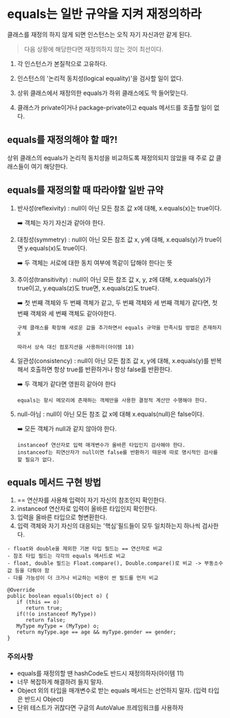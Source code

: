 # equals는 일반 규약을 지켜 재정의하라

클래스를 재정의 하지 않게 되면 인스턴스는 오직 자기 자신과만 같게 된다.

> 다음 상황에 해당한다면 재정의하지 않는 것이 최선이다.

1. 각 인스턴스가 본질적으로 고유하다.

2. 인스턴스의 '논리적 동치성(logical equality)'을 검사할 일이 없다.

3. 상위 클래스에서 재정의한 equals가 하위 클래스에도 딱 들어맞는다.

4. 클래스가 private이거나 package-private이고 equals 메서드를 호출할 일이 없다.

## equals를 재정의해야 할 때?!

상위 클래스의 equals가 논리적 동치성을 비교하도록 재정의되지 않았을 때
주로 값 클래스들이 여기 해당한다.

## equals를 재정의할 때 따라야할 일반 규약

1. 반사성(reflexivity) : null이 아닌 모든 참조 값 x에 대해, x.equals(x)는 true이다.

   ➡️ 객체는 자기 자신과 같아야 한다.

2. 대칭성(symmetry) : null이 아닌 모든 참조 값 x, y에 대해, x.equals(y)가 true이면 y.equals(x)도 true이다.

   ➡️ 두 객체는 서로에 대한 동치 여부에 똑같이 답해야 한다는 뜻

3. 추이성(transitivity) : null이 아닌 모든 참조 값 x, y, z에 대해, x.equals(y)가 true이고, y.equals(z)도 true면, x.equals(z)도 true다.

   ➡️ 첫 번째 객체와 두 번째 객체가 같고, 두 번째 객체와 세 번째 객체가 같다면, 첫 번째 객체와 세 번째 객체도 같아야한다.

   ```
   구체 클래스를 확장해 새로운 값을 추가하면서 equals 규약을 만족시킬 방법은 존재하지 X

   따라서 상속 대신 컴포지션을 사용하라(아이템 18)
   ```

4. 일관성(consistency) : null이 아닌 모든 참조 값 x, y에 대해, x.equals(y)를 반복해서 호출하면 항상 true를 반환하거나 항상 false를 반환한다.

   ➡️ 두 객체가 같다면 영원히 같아야 한다

   ```
   equals는 항시 메모리에 존재하는 객체만을 사용한 결정적 계산만 수행해야 한다.
   ```

5. null-아님 : null이 아닌 모든 참조 값 x에 대해 x.equals(null)은 false이다.

   ➡️ 모든 객체가 null과 같지 않아야 한다.

   ```
   instanceof 연산자로 입력 매개변수가 올바른 타입인지 검사해야 한다.
   instanceof는 피연산자가 null이면 false를 반환하기 때문에 따로 명시적인 검사를 할 필요가 없다.
   ```

## equals 메서드 구현 방법

1. == 연산자를 사용해 입력이 자기 자신의 참조인지 확인한다.
2. instanceof 연산자로 입력이 올바른 타입인지 확인한다.
3. 입력을 올바른 타입으로 형변환한다.
4. 입력 객체와 자기 자신의 대응되는 '핵심'필드들이 모두 일치하는지 하나씩 검사한다.

```
- float와 double을 제외한 기본 타입 필드는 == 연산자로 비교
- 참조 타입 필드는 각각의 equals 메서드로 비교
- float, double 필드는 Float.compare(), Double.compare()로 비교 -> 부동소수 값 등을 다뤄야 함
- 다를 가능성이 더 크거나 비교하는 비용이 싼 필드를 먼저 비교
```

```
@Override
public boolean equals(Object o) {
   if (this == o)
      return true;
   if(!(o instanceof MyType))
      return false;
   MyType myType = (MyType) o;
   return myType.age == age && myType.gender == gender;
}
```

### 주의사항

- equals를 재정의할 땐 hashCode도 반드시 재정의하자(아이템 11)
- 너무 복잡하게 해결하려 들지 말자.
- Object 외의 타입을 매개변수로 받는 equals 메서드는 선언하지 말자. (입력 타입은 반드시 Object)
- 단위 테스트가 귀찮다면 구글의 AutoValue 프레임워크를 사용하자
